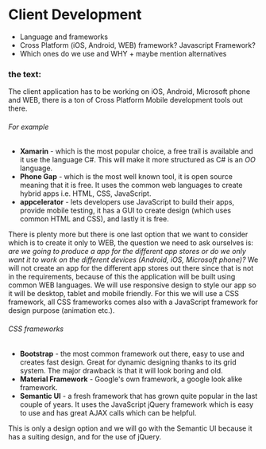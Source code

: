 # Client Development

- Language and frameworks
- Cross Platform (iOS, Android, WEB) framework? Javascript Framework?
- Which ones do we use and WHY + maybe mention alternatives

### the text:


The client application has to be working on iOS, Android, Microsoft phone and WEB, there is a ton of Cross Platform Mobile development tools out there.
###### For example
- **Xamarin** - which is the most popular choice, a free trail is available and it use the language C#. This will make it more structured as C# is an *OO* language.
- **Phone Gap** - which is the most well known tool, it is open source meaning that it is free. It uses the common web languages to create hybrid apps i.e. HTML, CSS, JavaScript.
- **appcelerator** - lets developers use JavaScript to build their apps, provide mobile testing, it has a GUI to create design (which uses common HTML and CSS), and lastly it is free.

There is plenty more but there is one last option that we want to consider which is to create it only to WEB, the question we need to ask ourselves is: *are we going to produce a app for the different app stores or do we only want it to work on the different devices (Android, iOS, Microsoft phone)?* We will not create an app for the different app stores out there since that is not in the requirements, because of this the application will be built using common WEB languages. We will use responsive design to style our app so it will be desktop, tablet and mobile friendly. For this we will use a CSS framework, all CSS frameworks comes also with a JavaScript framework for design purpose (animation etc.).

###### CSS frameworks
- **Bootstrap** - the most common framework out there, easy to use and creates fast design. Great for dynamic designing thanks to its grid system. The major drawback is that it will look boring and old.
- **Material Framework** - Google's own framework, a google look alike framework.
- **Semantic UI** - a fresh framework that has grown quite popular in the last couple of years. It uses the JavaScript jQuery framework which is easy to use and has great AJAX calls which can be helpful.   

This is only a design option and we will go with the Semantic UI because it has a suiting design, and for the use of jQuery.
